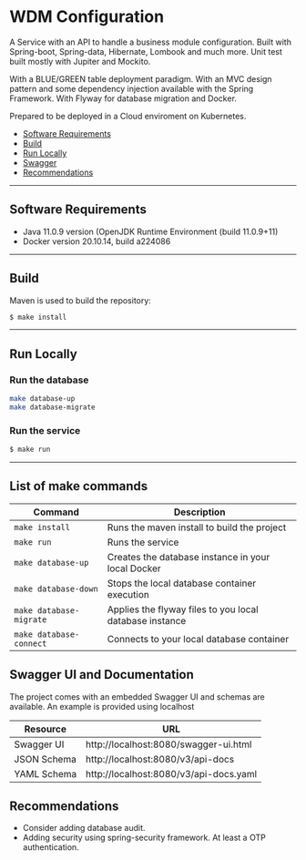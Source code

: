 # WDM Configuration

A Service with an API to handle a business module configuration. 
Built with Spring-boot, Spring-data, Hibernate, Lombook and much more.
Unit test built mostly with Jupiter and Mockito.

With a BLUE/GREEN table deployment paradigm. 
With an MVC design pattern and some dependency injection available with the Spring Framework.
With Flyway for database migration and Docker. 

Prepared to be deployed in a Cloud enviroment on Kubernetes. 

* [Software Requirements](#software-requirements)
* [Build](#build)
* [Run Locally](#run-locally)
* [Swagger](#swagger-ui-and-documentation)
* [Recommendations](#recommendations)
---
## Software Requirements

* Java 11.0.9 version (OpenJDK Runtime Environment (build 11.0.9+11)
* Docker version 20.10.14, build a224086

---
## Build

Maven is used to build the repository:

```bash
$ make install
```

---
## Run Locally

### Run the database

```bash
make database-up
make database-migrate
```

### Run the service

```bash
$ make run
```
---
## List of make commands

| Command                 | Description                                             |
|-------------------------|---------------------------------------------------------|
| `make install`          | Runs the maven install to build the project             |
| `make run`              | Runs the service                                        |
| `make database-up`      | Creates the database instance in your local Docker      |
| `make database-down`    | Stops the local database container execution            |
| `make database-migrate` | Applies the flyway files to you local database instance |
| `make database-connect` | Connects to your local database container               |


## Swagger UI and Documentation

The project comes with an embedded Swagger UI and schemas are available. An example is provided using localhost

| Resource    | URL                                    |
|-------------|----------------------------------------|
| Swagger UI  | http://localhost:8080/swagger-ui.html  |
| JSON Schema | http://localhost:8080/v3/api-docs      |
| YAML Schema | http://localhost:8080/v3/api-docs.yaml |

## Recommendations

* Consider adding database audit. 
* Adding security using spring-security framework. At least a OTP authentication. 